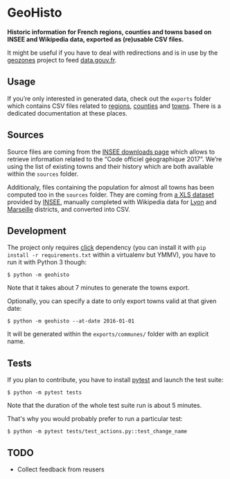 # GeoHisto

**Historic information for French regions, counties and towns based on INSEE and Wikipedia data, exported as (re)usable CSV files.**

It might be useful if you have to deal with redirections and is in use by the [geozones](https://github.com/etalab/geozones) project to feed [data.gouv.fr](http://www.data.gouv.fr/fr/).


## Usage

If you’re only interested in generated data, check out the `exports` folder which contains CSV files related to [regions](exports/regions/), [counties](exports/departements/) and [towns](exports/communes/). There is a dedicated documentation at these places.


## Sources

Source files are coming from the [INSEE downloads page](https://www.insee.fr/fr/information/2666684) which allows to retrieve information related to the “Code officiel géographique 2017”. We’re using the list of existing towns and their history which are both available within the `sources` folder.

Additionaly, files containing the population for almost all towns has been computed too in the `sources` folder. They are coming from [a XLS dataset](http://www.insee.fr/fr/ppp/bases-de-donnees/recensement/populations-legales/pages2015/zip/HIST_POP_COM_RP13.zip) provided by  [INSEE](http://www.insee.fr/fr/ppp/bases-de-donnees/recensement/populations-legales/), manually completed with Wikipedia data for [Lyon](https://fr.wikipedia.org/wiki/Arrondissements_de_Lyon) and [Marseille](https://fr.wikipedia.org/wiki/Secteurs_et_arrondissements_de_Marseille) districts, and converted into CSV.


## Development

The project only requires [click](http://click.pocoo.org/5/) dependency (you can install it with `pip install -r requirements.txt` within a virtualenv but YMMV), you have to run it with Python 3 though:

    $ python -m geohisto

Note that it takes about 7 minutes to generate the towns export.

Optionally, you can specify a date to only export towns valid at that given date:

    $ python -m geohisto --at-date 2016-01-01

It will be generated within the `exports/communes/` folder with an explicit name.


## Tests

If you plan to contribute, you have to install [pytest](http://doc.pytest.org/en/latest/) and launch the test suite:

    $ python -m pytest tests

Note that the duration of the whole test suite run is about 5 minutes.

That's why you would probably prefer to run a particular test:

    $ python -m pytest tests/test_actions.py::test_change_name



## TODO

* Collect feedback from reusers
